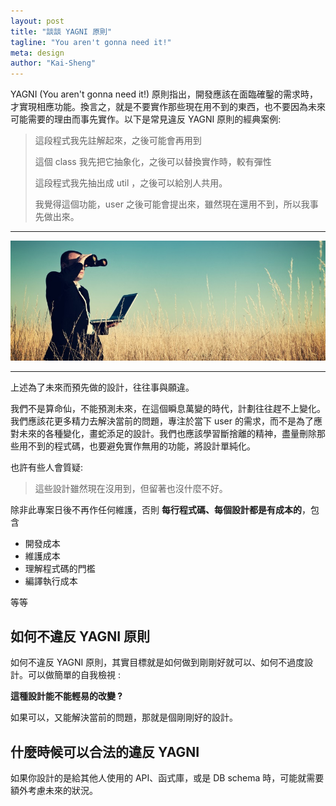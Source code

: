 ```yaml
---
layout: post
title: "談談 YAGNI 原則"
tagline: "You aren't gonna need it!"
meta: design
author: "Kai-Sheng"
--- 
```


YAGNI (You aren't gonna need it!) 原則指出，開發應該在面臨確鑿的需求時，才實現相應功能。換言之，就是不要實作那些現在用不到的東西，也不要因為未來可能需要的理由而事先實作。以下是常見違反 YAGNI 原則的經典案例:

> 這段程式我先註解起來，之後可能會再用到
>
> 這個 class 我先把它抽象化，之後可以替換實作時，較有彈性
>
> 這段程式我先抽出成 util ，之後可以給別人共用。
>
> 我覺得這個功能，user 之後可能會提出來，雖然現在還用不到，所以我事先做出來。
>
 

 -----
 
![YAGNI](/assets/image/yagni.png)

-----

上述為了未來而預先做的設計，往往事與願違。

我們不是算命仙，不能預測未來，在這個瞬息萬變的時代，計劃往往趕不上變化。我們應該花更多精力去解決當前的問題，專注於當下 user 的需求，而不是為了應對未來的各種變化，畫蛇添足的設計。我們也應該學習斷捨離的精神，盡量刪除那些用不到的程式碼，也要避免實作無用的功能，將設計單純化。


也許有些人會質疑: 

> 這些設計雖然現在沒用到，但留著也沒什麼不好。

除非此專案日後不再作任何維護，否則 **每行程式碼、每個設計都是有成本的**，包含
- 開發成本
- 維護成本
- 理解程式碼的門檻
- 編譯執行成本

等等

## 如何不違反 YAGNI 原則

如何不違反 YAGNI 原則，其實目標就是如何做到剛剛好就可以、如何不過度設計。可以做簡單的自我檢視 :

**這種設計能不能輕易的改變 ?**

如果可以，又能解決當前的問題，那就是個剛剛好的設計。

## 什麼時候可以合法的違反 YAGNI

如果你設計的是給其他人使用的 API、函式庫，或是 DB schema 時，可能就需要額外考慮未來的狀況。
 